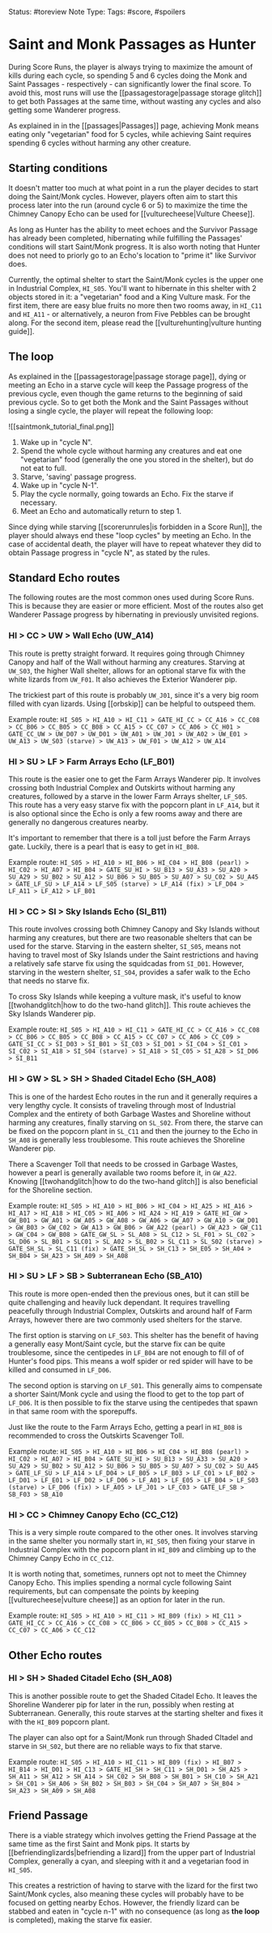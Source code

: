  Status: #toreview 
Note Type: 
Tags: #score, #spoilers 

# Saint and Monk Passages as Hunter
During Score Runs, the player is always trying to maximize the amount of kills during each cycle, so spending 5 and 6 cycles doing the Monk and Saint Passages - respectively - can significantly lower the final score. To avoid this, most runs will use the [[passagestorage|passage storage glitch]] to get both Passages at the same time, without wasting any cycles and also getting some Wanderer progress.

As explained in in the [[passages|Passages]] page, achieving Monk means eating only "vegetarian" food for 5 cycles, while achieving Saint requires spending 6 cycles without harming any other creature.

## Starting conditions
It doesn't matter too much at what point in a run the player decides to start doing the Saint/Monk cycles. However, players often aim to start this process later into the run (around cycle 6 or 5) to maximize the time the Chimney Canopy Echo can be used for [[vulturecheese|Vulture Cheese]].

As long as Hunter has the ability to meet echoes and the Survivor Passage has already been completed, hibernating while fulfilling the Passages' conditions will start Saint/Monk progress. It is also worth noting that Hunter does not need to priorly go to an Echo's location to "prime it" like Survivor does.

Currently, the optimal shelter to start the Saint/Monk cycles is the upper one in Industrial Complex, `HI_S05`. You'll want to hibernate in this shelter with 2 objects stored in it: a "vegetarian" food and a King Vulture mask. For the first item, there are easy blue fruits no more then two rooms away, in `HI_C11` and `HI_A11` - or alternatively, a neuron from Five Pebbles can be brought along. For the second item, please read the [[vulturehunting|vulture hunting guide]].

## The loop
As explained in the [[passagestorage|passage storage page]], dying or meeting an Echo in a starve cycle will keep the Passage progress of the previous cycle, even though the game returns to the beginning of said previous cycle. 
So to get both the Monk and the Saint Passages without losing a single cycle, the player will repeat the following loop:

![[saintmonk_tutorial_final.png]]

1. Wake up in "cycle N".
2. Spend the whole cycle without harming any creatures and eat one "vegetarian" food (generally the one you stored in the shelter), but do not eat to full.
3. Starve, 'saving' passage progress.
4. Wake up in "cycle N-1".
5. Play the cycle normally, going towards an Echo. Fix the starve if necessary.
6. Meet an Echo and automatically return to step 1.

Since dying while starving [[scorerunrules|is forbidden in a Score Run]], the player should always end these "loop cycles" by meeting an Echo. In the case of accidental death, the player will have to repeat whatever they did to obtain Passage progress in "cycle N", as stated by the rules.

## Standard Echo routes
The following routes are the most common ones used during Score Runs. This is because they are easier or more efficient. Most of the routes also get Wanderer Passage progress by hibernating in previously unvisited regions.

### HI > CC > UW > Wall Echo (UW_A14)
This route is pretty straight forward. It requires going through Chimney Canopy and half of the Wall without harming any creatures. Starving at `UW_S03`, the higher Wall shelter, allows for an optional starve fix with the white lizards from `UW_F01`. It also achieves the Exterior Wanderer pip.

The trickiest part of this route is probably `UW_J01`, since it's a very big room filled with cyan lizards. Using [[orbskip]] can be helpful to outspeed them.

Example route:
```HI_S05 > HI_A10 > HI_C11 > GATE_HI_CC > CC_A16 > CC_C08 > CC_B06 > CC_B05 > CC_B08 > CC_A15 > CC_C07 > CC_A06 > CC_H01 > GATE_CC_UW > UW_D07 > UW_D01 > UW_A01 > UW_J01 > UW_A02 > UW_E01 > UW_A13 > UW_S03 (starve) > UW_A13 > UW_F01 > UW_A12 > UW_A14```

### HI > SU > LF > Farm Arrays Echo (LF_B01)
This route is the easier one to get the Farm Arrays Wanderer pip. It involves crossing both Industrial Complex and Outskirts without harming any creatures, followed by a starve in the lower Farm Arrays shelter, `LF_S05`. This route has a very easy starve fix with the popcorn plant in `LF_A14`, but it is also optional since the Echo is only a few rooms away and there are generally no dangerous creatures nearby.

It's important to remember that there is a toll just before the Farm Arrays gate. Luckily, there is a pearl that is easy to get in `HI_B08`.

Example route:
```HI_S05 > HI_A10 > HI_B06 > HI_C04 > HI_B08 (pearl) > HI_C02 > HI_A07 > HI_B04 > GATE_SU_HI > SU_B13 > SU_A33 > SU_A20 > SU_A29 > SU_B02 > SU_A12 > SU_B06 > SU_B05 > SU_A07 > SU_C02 > SU_A45 > GATE_LF_SU > LF_A14 > LF_S05 (starve) > LF_A14 (fix) > LF_D04 > LF_A11 > LF_A12 > LF_B01```

### HI > CC > SI > Sky Islands Echo (SI_B11)
This route involves crossing both Chimney Canopy and Sky Islands without harming any creatures, but there are two reasonable shelters that can be used for the starve. Starving in the eastern shelter, `SI_S05`, means not having to travel most of Sky Islands under the Saint restrictions and having a relatively safe starve fix using the squidcadas from `SI_D01`. However, starving in the western shelter, `SI_S04`, provides a safer walk to the Echo that needs no starve fix.

To cross Sky Islands while keeping a vulture mask, it's useful to know [[twohandglitch|how to do the two-hand glitch]]. This route achieves the Sky Islands Wanderer pip.

Example route:
```HI_S05 > HI_A10 > HI_C11 > GATE_HI_CC > CC_A16 > CC_C08 > CC_B06 > CC_B05 > CC_B08 > CC_A15 > CC_C07 > CC_A06 > CC_C09 > GATE_SI_CC > SI_D03 > SI_B01 > SI_C03 > SI_D01 > SI_C04 > SI_C01 > SI_C02 > SI_A18 > SI_S04 (starve) > SI_A18 > SI_C05 > SI_A28 > SI_D06 > SI_B11```

### HI > GW > SL > SH > Shaded Citadel Echo (SH_A08)
This is one of the hardest Echo routes in the run and it generally requires a very lengthy cycle. It consists of traveling through most of Industrial Complex and the entirety of both Garbage Wastes and Shoreline without harming any creatures, finally starving on `SL_S02`. From there, the starve can be fixed on the popcorn plant in `SL_C11` and then the journey to the Echo in `SH_A08` is generally less troublesome. This route achieves the Shoreline Wanderer pip.

There a Scavenger Toll that needs to be crossed in Garbage Wastes, however a pearl is generally available two rooms before it, in `GW_A22`. Knowing [[twohandglitch|how to do the two-hand glitch]] is also beneficial for the Shoreline section.

Example route:
```HI_S05 > HI_A10 > HI_B06 > HI_C04 > HI_A25 > HI_A16 > HI_A17 > HI_A18 > HI_C05 > HI_A06 > HI_A24 > HI_A19 > GATE_HI_GW > GW_B01 > GW_A01 > GW_A05 > GW_A08 > GW_A06 > GW_A07 > GW_A10 > GW_D01 > GW_B03 > GW_C02 > GW_A13 > GW_B06 > GW_A22 (pearl) > GW_A23 > GW_C11 > GW_C04 > GW_B08 > GATE_GW_SL > SL_A08 > SL_C12 > SL_F01 > SL_C02 > SL_D06 > SL_B01 > SLC01 > SL_A02 > SL_B02 > SL_C11 > SL_S02 (starve) > GATE_SH_SL > SL_C11 (fix) > GATE_SH_SL > SH_C13 > SH_E05 > SH_A04 > SH_B04 > SH_A23 > SH_A09 > SH_A08```

### HI > SU > LF > SB > Subterranean Echo (SB_A10)
This route is more open-ended then the previous ones, but it can still be quite challenging and heavily luck dependant. It requires travelling peacefully through Industrial Complex, Outskirts and around half of Farm Arrays, however there are two commonly used shelters for the starve.

The first option is starving on `LF_S03`. This shelter has the benefit of having a generally easy Mont/Saint cycle, but the starve fix can be quite troublesome, since the centipedes in `LF_B04` are not enough to fill of of Hunter's food pips. This means a wolf spider or red spider will have to be killed and consumed in `LF_D06`.

The second option is starving on `LF_S01`. This generally aims to compensate a shorter Saint/Monk cycle and using the flood to get to the top part of `LF_D06`. It is then possible to fix the starve using the centipedes that spawn in that same room with the sporepuffs.

Just like the route to the Farm Arrays Echo, getting a pearl in `HI_B08` is recommended to cross the Outskirts Scavenger Toll.

Example route:
```HI_S05 > HI_A10 > HI_B06 > HI_C04 > HI_B08 (pearl) > HI_C02 > HI_A07 > HI_B04 > GATE_SU_HI > SU_B13 > SU_A33 > SU_A20 > SU_A29 > SU_B02 > SU_A12 > SU_B06 > SU_B05 > SU_A07 > SU_C02 > SU_A45 > GATE_LF_SU > LF_A14 > LF_D04 > LF_B05 > LF_B03 > LF_C01 > LF_B02 > LF_D01 > LF_E01 > LF_D02 > LF_D06 > LF_A01 > LF_E05 > LF_B04 > LF_S03 (starve) > LF_D06 (fix) > LF_A05 > LF_J01 > LF_C03 > GATE_LF_SB > SB_F03 > SB_A10```

### HI > CC > Chimney Canopy Echo (CC_C12)
This is a very simple route compared to the other ones. It involves starving in the same shelter you normally start in, `HI_S05`, then fixing your starve in Industrial Complex with the popcorn plant in `HI_B09` and climbing up to the Chimney Canpy Echo in `CC_C12`.

It is worth noting that, sometimes, runners opt not to meet the Chimney Canopy Echo. This implies spending a normal cycle following Saint requirements, but can compensate the points by keeping [[vulturecheese|vulture cheese]] as an option for later in the run.

Example route:
```HI_S05 > HI_A10 > HI_C11 > HI_B09 (fix) > HI_C11 > GATE_HI_CC > CC_A16 > CC_C08 > CC_B06 > CC_B05 > CC_B08 > CC_A15 > CC_C07 > CC_A06 > CC_C12```

## Other Echo routes
### HI > SH > Shaded Citadel Echo (SH_A08)
This is another possible route to get the Shaded Citadel Echo. It leaves the Shoreline Wanderer pip for later in the run, possibly when resting at Subterranean. Generally, this route starves at the starting shelter and fixes it with the `HI_B09` popcorn plant. 

The player can also opt for a Saint/Monk run through Shaded CItadel and starve in `SH_S02`, but there are no reliable ways to fix that starve.

Example route:
```HI_S05 > HI_A10 > HI_C11 > HI_B09 (fix) > HI_B07 > HI_B14 > HI_D01 > HI_C13 > GATE_HI_SH > SH_C11 > SH_D01 > SH_A25 > SH_A11 > SH_A12 > SH_A14 > SH_C02 > SH_B08 > SH_B01 > SH_C10 > SH_A21 > SH_C01 > SH_A06 > SH_B02 > SH_B03 > SH_C04 > SH_A07 > SH_B04 > SH_A23 > SH_A09 > SH_A08```

## Friend Passage
There is a viable strategy which involves getting the Friend Passage at the same time as the first Saint and Monk pips. It starts by [[befriendinglizards|befriending a lizard]] from the upper part of Industrial Complex, generally a cyan, and sleeping with it and a vegetarian food in `HI_S05`. 

This creates a restriction of having to starve with the lizard for the first two Saint/Monk cycles, also meaning these cycles will probably have to be focused on getting nearby Echos. However, the friendly lizard can be stabbed and eaten in "cycle n-1" with no consequence (as long as **the loop** is completed), making the starve fix easier.
